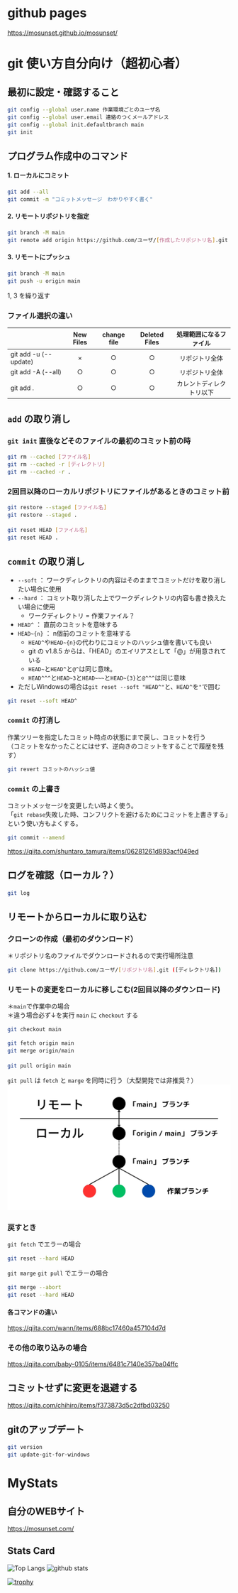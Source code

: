 <!--
- 🔭 I’m currently working on ...
- 🌱 I’m currently learning ...
- 👯 I’m looking to collaborate on ...
- 🤔 I’m looking for help with ...
- 💬 Ask me about ...
- 📫 How to reach me: ...
- 😄 Pronouns: ...
- ⚡ Fun fact: ...
-->

# github pages

https://mosunset.github.io/mosunset/

# git 使い方自分向け（超初心者）

## 最初に設定・確認すること

```sh
git config --global user.name 作業環境ごとのユーザ名
git config --global user.email 連絡のつくメールアドレス
git config --global init.defaultbranch main
git init
```

## プログラム作成中のコマンド

#### 1. ローカルにコミット

```sh
git add --all
git commit -m "コミットメッセージ　わかりやすく書く"
```

#### 2. リモートリポジトリを指定

```sh
git branch -M main
git remote add origin https://github.com/ユーザ/[作成したリポジトリ名].git
```

#### 3. リモートにプッシュ

```sh
git branch -M main
git push -u origin main
```

1, 3 を繰り返す

### ファイル選択の違い

|                       | New Files | change file | Deleted Files |  処理範囲になるファイル  |
| :-------------------- | :-------: | :---------: | :-----------: | :----------------------: |
| git add -u (--update) |     ×     |      ○      |       ○       |      リポジトリ全体      |
| git add -A (--all)    |     ○     |      ○      |       ○       |      リポジトリ全体      |
| git add .             |     ○     |      ○      |       ○       | カレントディレクトリ以下 |

## `add` の取り消し

### `git init` 直後などそのファイルの最初のコミット前の時

```sh
git rm --cached [ファイル名]
git rm --cached -r [ディレクトリ]
git rm --cached -r .
```

### 2回目以降のローカルリポジトリにファイルがあるときのコミット前

```sh
git restore --staged [ファイル名]
git restore --staged .

git reset HEAD [ファイル名]
git reset HEAD .
```

## `commit` の取り消し

-   `--soft` ： ワークディレクトリの内容はそのままでコミットだけを取り消したい場合に使用
-   `--hard` ： コミット取り消した上でワークディレクトリの内容も書き換えたい場合に使用
    -   ワークディレクトリ = 作業ファイル？
-   `HEAD^` ： 直前のコミットを意味する
-   `HEAD~{n}` ： n個前のコミットを意味する
    -   `HEAD^`や`HEAD~{n}`の代わりにコミットのハッシュ値を書いても良い
    -   git の v1.8.5 からは、「HEAD」のエイリアスとして「@」が用意されている
    -   `HEAD~`と`HEAD^`と`@^`は同じ意味。
    -   `HEAD^^^`と`HEAD~3`と`HEAD~~~`と`HEAD~{3}`と`@^^^`は同じ意味
-   ただしWindowsの場合は`git reset --soft "HEAD^"`と、`HEAD^`を`"`で囲む

```sh
git reset --soft HEAD^
```

### `commit` の打消し

作業ツリーを指定したコミット時点の状態にまで戻し、コミットを行う<br>
（コミットをなかったことにはせず、逆向きのコミットをすることで履歴を残す）

```sh
git revert コミットのハッシュ値
```

### `commit` の上書き

コミットメッセージを変更したい時よく使う。<br>
「`git rebase`失敗した時、コンフリクトを避けるためにコミットを上書きする」という使い方もよくする。

```sh
git commit --amend
```

https://qiita.com/shuntaro_tamura/items/06281261d893acf049ed

## ログを確認（ローカル？）

```sh
git log
```

## リモートからローカルに取り込む

### クローンの作成（最初のダウンロード）

＊リポジトリ名のファイルでダウンロードされるので実行場所注意

```sh
git clone https://github.com/ユーザ/[リポジトリ名].git ([ディレクトリ名])
```

### リモートの変更をローカルに移しこむ(2回目以降のダウンロード)

＊`main`で作業中の場合<br>
＊違う場合必ず↓を実行 `main` に `checkout` する

```sh
git checkout main
```

```sh
git fetch origin main
git merge origin/main

git pull origin main
```

`git pull` は `fetch` と `marge` を同時に行う（大型開発では非推奨？）
![格納される場所](ブランチ違い.webp)

### 戻すとき

`git fetch` でエラーの場合

```sh
git reset --hard HEAD
```

`git marge` `git pull` でエラーの場合

```sh
git merge --abort
git reset --hard HEAD
```

#### 各コマンドの違い

https://qiita.com/wann/items/688bc17460a457104d7d

### その他の取り込みの場合

https://qiita.com/baby-0105/items/6481c7140e357ba04ffc

## コミットせずに変更を退避する

https://qiita.com/chihiro/items/f373873d5c2dfbd03250

## gitのアップデート

```sh
git version
git update-git-for-windows
```

# MyStats

## 自分のWEBサイト

https://mosunset.com/

## Stats Card

<p align="left">
  <img alt="Top Langs" height="180px" src="https://github-readme-stats.vercel.app/api/top-langs/?username=mosunset&layout=compact&show_icons=true&theme=codeSTACKr" />
  <img alt="github stats" height="180px" src="https://github-readme-stats.vercel.app/api?username=mosunset&theme=codeSTACKr&show_icons=ture" />
</p>

[![trophy](https://github-profile-trophy.vercel.app/?username=mosunset&theme=codeSTACKr&column=8)](https://github.com/ryo-ma/github-profile-trophy)
